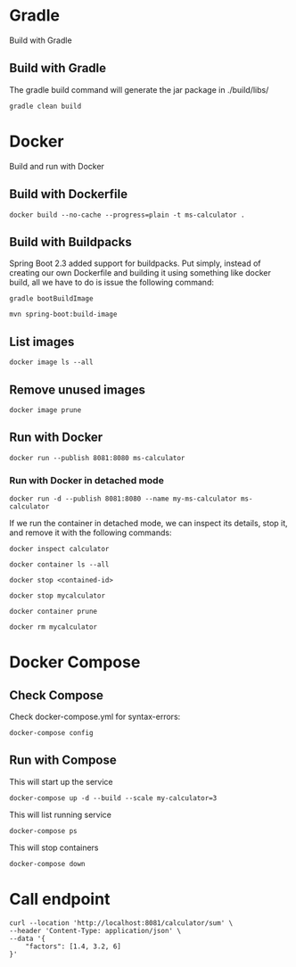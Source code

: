 # Gradle
Build with Gradle
## Build with Gradle
The gradle build command will generate the jar package in ./build/libs/
```
gradle clean build
```
# Docker
Build and run with Docker
## Build with Dockerfile
```
docker build --no-cache --progress=plain -t ms-calculator .
```
## Build with Buildpacks
Spring Boot 2.3 added support for buildpacks. Put simply, instead of creating our own Dockerfile and building it using something like docker build, all we have to do is issue the following command:
```
gradle bootBuildImage
```
```
mvn spring-boot:build-image
```
## List images
```
docker image ls --all
```
## Remove unused images
```
docker image prune
```
## Run with Docker
```
docker run --publish 8081:8080 ms-calculator
```

### Run with Docker in detached mode
```
docker run -d --publish 8081:8080 --name my-ms-calculator ms-calculator
```

If we run the container in detached mode, we can inspect its details, stop it, and remove it with the following commands:
```
docker inspect calculator
```
```
docker container ls --all
```
```
docker stop <contained-id>
```
```
docker stop mycalculator
```
```
docker container prune
```
```
docker rm mycalculator
```
# Docker Compose
## Check Compose
Check docker-compose.yml for syntax-errors:
```
docker-compose config
```

## Run with Compose
This will start up the service
```
docker-compose up -d --build --scale my-calculator=3 
```
This will list running service
```
docker-compose ps
```
This will stop containers
```
docker-compose down
```

# Call endpoint
```
curl --location 'http://localhost:8081/calculator/sum' \
--header 'Content-Type: application/json' \
--data '{
    "factors": [1.4, 3.2, 6]
}'
```